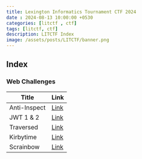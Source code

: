 ```yaml
---
title: Lexington Informatics Tournament CTF 2024
date : 2024-08-13 10:00:00 +0530
categories: [litctf , ctf]
tags: [litctf, ctf]
description: LITCTF Index
image: /assets/posts/LITCTF/banner.png
---
```


## Index

### Web Challenges

Title | Link
--- | ---
Anti-Inspect | [Link](https://p-pratik.github.io/posts/LIT-anti-inspect)
JWT 1 & 2 | [Link](https://p-pratik.github.io/posts/LIT-jwt-combined)
Traversed | [Link](https://p-pratik.github.io/posts/LIT-traversed)
Kirbytime | [Link](https://p-pratik.github.io/posts/LIT-kirbytime)
Scrainbow | [Link](https://p-pratik.github.io/posts/LIT-scrainbow)
